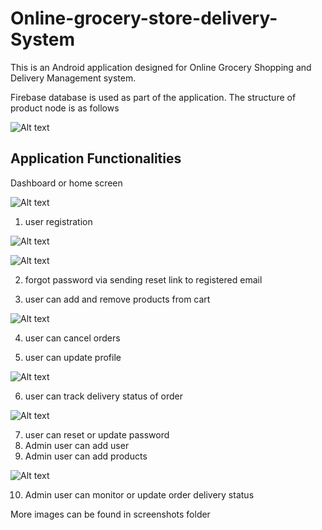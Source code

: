 # Online-grocery-store-delivery-System

This is an Android application designed for Online Grocery Shopping and Delivery Management system.

Firebase database is used as part of the application. The structure of product node is as follows

![Alt text](https://github.com/rahulpr22/Online-grocery-store-delivery-System/blob/master/screenshots/productData%20firebase.PNG?raw=true "Optional Title")



Application Functionalities
-------------------------------------

Dashboard or home screen

![Alt text](https://github.com/rahulpr22/Online-grocery-store-delivery-System/blob/master/screenshots/dashboard.PNG?raw=true "User Registration page")


1. user registration 

![Alt text](https://github.com/rahulpr22/Online-grocery-store-delivery-System/blob/master/screenshots/registration%20page.PNG?raw=true "User Registration page")


![Alt text](https://github.com/rahulpr22/Online-grocery-store-delivery-System/blob/master/screenshots/loginpage.PNG?raw=true "Login page")

2. forgot password via sending reset link to registered email

3. user can add and remove products from cart 

![Alt text](https://github.com/rahulpr22/Online-grocery-store-delivery-System/blob/master/screenshots/cart.PNG?raw=true "Cart")

4. user can cancel orders

5. user can update profile

![Alt text](https://github.com/rahulpr22/Online-grocery-store-delivery-System/blob/master/screenshots/profile%20page.PNG?raw=true "Profile Page")

6. user can track delivery status of order

![Alt text](https://github.com/rahulpr22/Online-grocery-store-delivery-System/blob/master/screenshots/ordertrack%20(or)%20orderstatus%20page.PNG?raw=true "Order Track")

7. user can reset or update password
8. Admin user can add user
9. Admin user can add products

![Alt text](https://github.com/rahulpr22/Online-grocery-store-delivery-System/blob/master/screenshots/ordertrack%20(or)%20orderstatus%20page.PNG?raw=true "CAdd product")

10. Admin user can monitor or update order delivery status

More images can be found in screenshots folder
